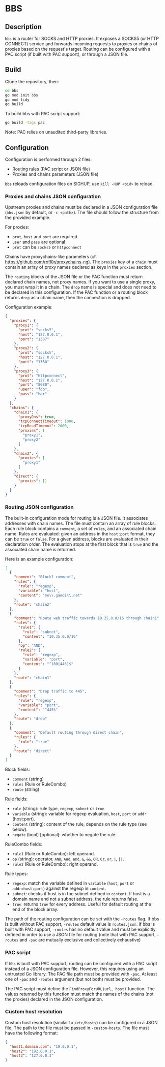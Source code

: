 # BBS

## Description

`bbs` is a router for SOCKS and HTTP proxies. It exposes a SOCKS5 (or HTTP
CONNECT) service and forwards incoming requests to proxies or chains of proxies
based on the request's target. Routing can be configured with a PAC script (if
built with PAC support), or through a JSON file.

## Build 

Clone the repository, then: 

```bash
cd bbs
go mod init bbs
go mod tidy
go build
```

To build bbs with PAC script support: 
```bash
go build -tags pac
```

Note: PAC relies on unaudited third-party libraries.


## Configuration

Configuration is performed through 2 files:

- Routing rules (PAC script or JSON file)
- Proxies and chains parameters (JSON file)

`bbs` reloads configuration files on SIGHUP, use `kill -HUP <pid>` to reload.


### Proxies and chains JSON configuration

Upstream proxies and chains must be declared in a JSON configuration file
(`bbs.json` by default, or `-c <path>`). The file should follow the structure
from the provided example.

For proxies:

- `prot`, `host` and `port` are required
- `user` and `pass` are optional
- `prot` can be `socks5` or `httpconnect`

Chains have proxychains-like parameters (cf.
https://github.com/rofl0r/proxychains-ng). The `proxies` key of a `chain` must
contain an array of proxy names declared as keys in the `proxies` section.

The `routing` blocks of the JSON file or the PAC function must return declared
chain names, not proxy names. If you want to use a single proxy, you must wrap
it in a chain. The `drop` name is special and does not need to be declared in
this configuration. If the PAC function or a routing block returns `drop` as a
chain name, then the connection is dropped.

Configuration example: 

```json
{
  "proxies": {
    "proxy1": {
      "prot": "socks5",
      "host": "127.0.0.1",
      "port": "1337"
    },
    "proxy2": {
      "prot": "socks5",
      "host": "127.0.0.1",
      "port": "1338"
    },
    "proxy3": {
      "prot": "httpconnect",
      "host": "127.0.0.1",
      "port": "8080",
      "user": "foo",
      "pass": "bar"
    }
  },
  "chains": {
    "chain1": {
      "proxyDns": true,
      "tcpConnectTimeout": 1000,
      "tcpReadTimeout": 2000,
      "proxies": [
        "proxy1",
        "proxy2"
      ]
    },
    "chain2": {
      "proxies": [
        "proxy1"
      ]
    },
    "direct": {
      "proxies": []
    }
  }
}
```

### Routing JSON configuration

The built-in configuration mode for routing is a JSON file. It associates
addresses with chain names. The file must contain an array of rule blocks. Each
rule block contains a `comment`, a set of `rules`, and an associated chain
name. Rules are evaluated: given an address in the `host:port` format, they can
be `true` or `false`. For a given address, blocks are evaluated in their
declaration order. The evaluation stops at the first block that is `true` and
the associated chain name is returned.

Here is an example configuration:

```json
[
  {
    "comment": "Block1 comment",
    "rules": {
      "rule": "regexp",
      "variable": "host",
      "content": "me\\.gandi\\.net"
    },
    "route": "chain2"
  },
  {
    "comment": "Route web traffic towards 10.35.0.0/16 through chain1",
    "rules": {
      "rule1": {
        "rule": "subnet",
        "content": "10.35.0.0/16"
      },
      "op": "AND",
      "rule2": {
        "rule": "regexp",
        "variable": "port",
        "content": "^(80|443)$"
      }
    },
    "route": "chain1"
  },
  {
    "comment": "Drop traffic to 445",
    "rules": {
      "rule": "regexp",
      "variable": "port",
      "content": "^445$"
    },
    "route": "drop"
  },
  {
    "comment": "Default routing through direct chain",
    "rules": {
      "rule": "true"
    },
    "route": "direct"
  }
]
```

Block fields:
 - `comment` (string)
 - `rules` (Rule or RuleCombo)
 - `route` (string)

Rule fields: 
 - `rule` (string): rule type, `regexp`, `subnet` or `true`.
 - `variable` (string): variable for regexp evaluation, `host`, `port` or `addr` (host:port).
 - `content` (string): content of the rule, depends on the rule type (see below).
 - `negate` (bool) [optional]: whether to negate the rule.

RuleCombo fields:
 - `rule1` (Rule or RuleCombo): left operand.
 - `op` (string): operator, `AND`, `And`, `and`, `&`, `&&`, `OR`, `Or`, `or`, `|`, `||`.
 - `rule2` (Rule or RuleCombo): right operand.

Rule types:
 - `regexp`: match the variable defined in `variable` (`host`, `port` or `addr=host:port`) against the regexp in `content`.
 - `subnet`: checks if host is in the subnet defined in `content`. If host is a domain name and not a subnet address, the rule returns false.
 - `true`: returns `true` for every address. Useful for default routing at the end of the block array.

The path of the routing configuration can be set with the `-routes` flag. If
bbs is built without PAC support, `-routes` default value is `routes.json`. If
bbs is built with PAC support, `-routes` has no default value and must be
explicitly defined in order to use a JSON file for routing (note that with PAC
support, `-routes` and `-pac` are mutually exclusive and collectively
exhaustive)


### PAC script

If `bbs` is built with PAC support, routing can be configured with a PAC script
instead of a JSON configuration file. However, this requires using an untrusted
Go library. The PAC file path must be provided with `-pac`. At least one of
`-pac` and `-routes` argument (but not both) must be provided.

The PAC script must define the `FindProxyForURL(url, host)` function. The
values returned by this function must match the names of the chains (not the
proxies) declared in the JSON configuration. 


### Custom host resolution

Custom host resolution (similar to `/etc/hosts`) can be configured in a JSON
file. The path to the file must be passed in `-custom-hosts`. The file must
have the following format: 

```json
{
  "host1.domain.com": "10.0.0.1",
  "host2": "192.0.0.1",
  "host3": "127.0.0.1"
}
```

